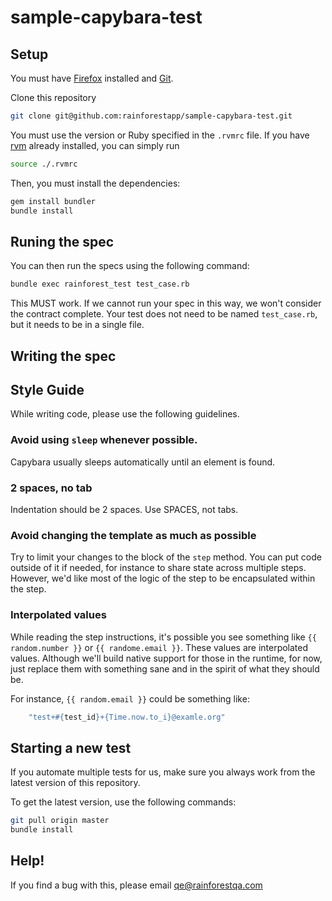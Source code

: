 # sample-capybara-test

## Setup

You must have [Firefox](http://www.mozilla.org/en-US/firefox/new/) installed and [Git](http://git-scm.com/).

Clone this repository

```bash
git clone git@github.com:rainforestapp/sample-capybara-test.git
```

You must use the version or Ruby specified in the `.rvmrc` file. If you have [rvm](https://rvm.io/) already installed, you can simply run

```bash
source ./.rvmrc
```

Then, you must install the dependencies:

```bash
gem install bundler
bundle install
```

## Runing the spec

You can then run the specs using the following command:

```bash
bundle exec rainforest_test test_case.rb
```

This MUST work. If we cannot run your spec in this way, we won't consider the contract complete. Your test does not need to be named `test_case.rb`, but it needs to be in a single file.

## Writing the spec

## Style Guide

While writing code, please use the following guidelines.

### Avoid using `sleep` whenever possible. 

Capybara usually sleeps automatically until an element is found.

### 2 spaces, no tab

Indentation should be 2 spaces. Use SPACES, not tabs.

### Avoid changing the template as much as possible

Try to limit your changes to the block of the `step` method. You can put code outside of it if needed, for instance to share state across multiple steps. However, we'd like most of the logic of the step to be encapsulated within the step.

### Interpolated values

While reading the step instructions, it's possible you see something like `{{ random.number }}` or ``{{ randome.email }}``. These values are interpolated values. Although we'll build native support for those in the runtime, for now, just replace them with something sane and in the spirit of what they should be. 

For instance, `{{ random.email }}` could be something like:

```ruby
    "test+#{test_id}+{Time.now.to_i}@examle.org"
```

## Starting a new test

If you automate multiple tests for us, make sure you always work from the latest version of this repository.

To get the latest version, use the following commands:

```bash
git pull origin master
bundle install
```

## Help!

If you find a bug with this, please email [qe@rainforestqa.com](mailto:qu@rainforestqa.com)
